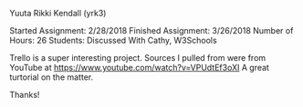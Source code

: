 
Yuuta Rikki Kendall (yrk3)

Started Assignment: 2/28/2018
Finished Assignment: 3/26/2018
Number of Hours: 26
Students: Discussed With Cathy, W3Schools

Trello is a super interesting project. 
Sources I pulled from were from YouTube at https://www.youtube.com/watch?v=VPUdtEf3oXI
A great turtorial on the matter. 

Thanks! 
